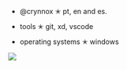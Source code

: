 - @crynnox
  ✭ pt, en and es.
  
- tools
  ✭ git, xd, vscode
  
- operating systems
   ✭ windows

![](https://komarev.com/ghpvc/?username=crynnox&color=000000&style=flat)
